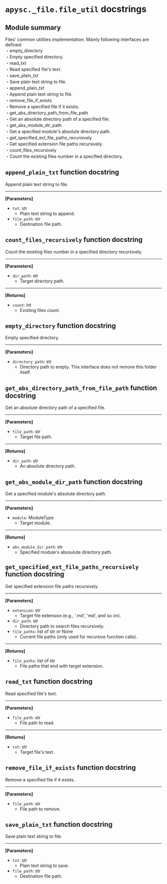 # `apysc._file.file_util` docstrings

## Module summary

Files' common utilities implementation. Mainly following interfaces are defined: <br>・empty_directory <br> ・Empty specified directory. <br>・read_txt <br> ・Read specified file's text. <br>・save_plain_txt <br> ・Save plain text string to file. <br>・append_plain_txt <br> ・Append plain text string to file. <br>・remove_file_if_exists <br> ・Remove a specified file if it exists. <br>・get_abs_directory_path_from_file_path <br> ・Get an absolute directory path of a specified file. <br>・get_abs_module_dir_path <br> ・Get a specified module's absolute directory path. <br>・get_specified_ext_file_paths_recursively <br> ・Get specified extension file paths recursively. <br>・count_files_recursively <br> ・Count the existing files number in a specified directory.

## `append_plain_txt` function docstring

Append plain text string to file.<hr>

**[Parameters]**

- `txt`: str
  - Plain text string to append.
- `file_path`: str
  - Destination file path.

## `count_files_recursively` function docstring

Count the existing files number in a specified directory recursively.<hr>

**[Parameters]**

- `dir_path`: str
  - Target directory path.

<hr>

**[Returns]**

- `count`: int
  - Existing files count.

## `empty_directory` function docstring

Empty specified directory.<hr>

**[Parameters]**

- `directory_path`: str
  - Directory path to empty. This interface does not remove this folder itself.

## `get_abs_directory_path_from_file_path` function docstring

Get an absolute directory path of a specified file.<hr>

**[Parameters]**

- `file_path`: str
  - Target file path.

<hr>

**[Returns]**

- `dir_path`: str
  - An absolute directory path.

## `get_abs_module_dir_path` function docstring

Get a specified module's absolute directory path.<hr>

**[Parameters]**

- `module`: ModuleType
  - Target module.

<hr>

**[Returns]**

- `abs_module_dir_path`: str
  - Specified module's abosulute directory path.

## `get_specified_ext_file_paths_recursively` function docstring

Get specified extension file paths recursively.<hr>

**[Parameters]**

- `extension`: str
  - Target file extension (e.g., '.md', 'md', and so on).
- `dir_path`: str
  - Directory path to search files recursively.
- `file_paths`: list of str or None
  - Current file paths (only used for recursive function calls).

<hr>

**[Returns]**

- `file_paths`: list of str
  - File paths that end with target extension.

## `read_txt` function docstring

Read specified file's text.<hr>

**[Parameters]**

- `file_path`: str
  - File path to read.

<hr>

**[Returns]**

- `txt`: str
  - Target file's text.

## `remove_file_if_exists` function docstring

Remove a specified file if it exists.<hr>

**[Parameters]**

- `file_path`: str
  - File path to remove.

## `save_plain_txt` function docstring

Save plain text string to file.<hr>

**[Parameters]**

- `txt`: str
  - Plain text string to save.
- `file_path`: str
  - Destination file path.